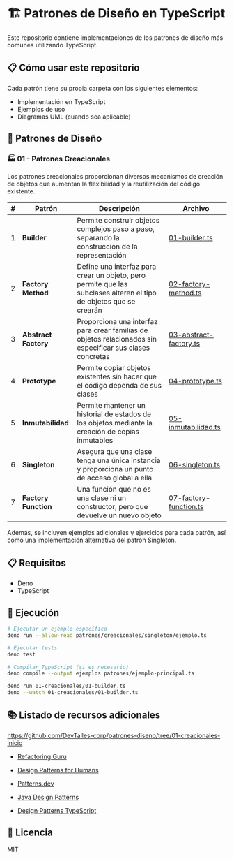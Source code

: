 # 🏗️ Patrones de Diseño en TypeScript

Este repositorio contiene implementaciones de los patrones de diseño más comunes utilizando TypeScript.

## 📋 Cómo usar este repositorio

Cada patrón tiene su propia carpeta con los siguientes elementos:

- Implementación en TypeScript
- Ejemplos de uso
- Diagramas UML (cuando sea aplicable)

## 🧩 Patrones de Diseño

### 🏭 01 - Patrones Creacionales

Los patrones creacionales proporcionan diversos mecanismos de creación de objetos que aumentan la flexibilidad y la reutilización del código existente.

| #   | Patrón               | Descripción                                                                                                        | Archivo                                                          |
| --- | -------------------- | ------------------------------------------------------------------------------------------------------------------ | ---------------------------------------------------------------- |
| 1   | **Builder**          | Permite construir objetos complejos paso a paso, separando la construcción de la representación                    | [01-builder.ts](01-creacionales/01-builder.ts)                   |
| 2   | **Factory Method**   | Define una interfaz para crear un objeto, pero permite que las subclases alteren el tipo de objetos que se crearán | [02-factory-method.ts](01-creacionales/02-factory-method.ts)     |
| 3   | **Abstract Factory** | Proporciona una interfaz para crear familias de objetos relacionados sin especificar sus clases concretas          | [03-abstract-factory.ts](01-creacionales/03-abstract-factory.ts) |
| 4   | **Prototype**        | Permite copiar objetos existentes sin hacer que el código dependa de sus clases                                    | [04-prototype.ts](01-creacionales/04-prototype.ts)               |
| 5   | **Inmutabilidad**    | Permite mantener un historial de estados de los objetos mediante la creación de copias inmutables                  | [05-inmutabilidad.ts](01-creacionales/05-inmutabilidad.ts)       |
| 6   | **Singleton**        | Asegura que una clase tenga una única instancia y proporciona un punto de acceso global a ella                     | [06-singleton.ts](01-creacionales/06-singleton.ts)               |
| 7   | **Factory Function** | Una función que no es una clase ni un constructor, pero que devuelve un nuevo objeto                               | [07-factory-function.ts](01-creacionales/07-factory-function.ts) |

Además, se incluyen ejemplos adicionales y ejercicios para cada patrón, así como una implementación alternativa del patrón Singleton.

## 📋 Requisitos

- Deno
- TypeScript

## 🚀 Ejecución

```bash
# Ejecutar un ejemplo específico
deno run --allow-read patrones/creacionales/singleton/ejemplo.ts

# Ejecutar tests
deno test

# Compilar TypeScript (si es necesario)
deno compile --output ejemplos patrones/ejemplo-principal.ts
```

```bash
deno run 01-creacionales/01-builder.ts
deno --watch 01-creacionales/01-builder.ts
```

## 📚 Listado de recursos adicionales

<https://github.com/DevTalles-corp/patrones-diseno/tree/01-creacionales-inicio>

- [Refactoring Guru](https://refactoring.guru/es/design-patterns/catalog)

- [Design Patterns for Humans](https://github.com/kamranahmedse/design-patterns-for-humans?tab=readme-ov-file)

- [Patterns.dev](https://www.patterns.dev/)

- [Java Design Patterns](https://github.com/iluwatar/java-design-patterns)

- [Design Patterns TypeScript](https://github.com/torokmark/design_patterns_in_typescript?tab=readme-ov-file)

## 📄 Licencia

MIT
